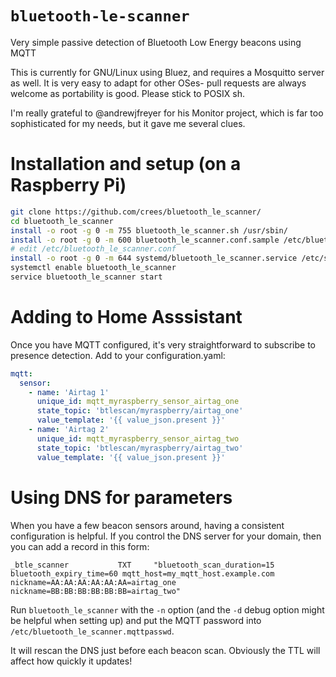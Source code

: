 `bluetooth-le-scanner`
======

Very simple passive detection of Bluetooth Low Energy beacons using MQTT

This is currently for GNU/Linux using Bluez, and requires a Mosquitto
server as well.  It is very easy to adapt for other OSes- pull requests
are always welcome as portability is good.  Please stick to POSIX sh.

I'm really grateful to @andrewjfreyer for his Monitor project, which is
far too sophisticated for my needs, but it gave me several clues.

# Installation and setup (on a Raspberry Pi)

```bash
git clone https://github.com/crees/bluetooth_le_scanner/
cd bluetooth_le_scanner
install -o root -g 0 -m 755 bluetooth_le_scanner.sh /usr/sbin/
install -o root -g 0 -m 600 bluetooth_le_scanner.conf.sample /etc/bluetooth_le_scanner.conf
# edit /etc/bluetooth_le_scanner.conf
install -o root -g 0 -m 644 systemd/bluetooth_le_scanner.service /etc/systemd/system/
systemctl enable bluetooth_le_scanner
service bluetooth_le_scanner start
```

# Adding to Home Asssistant

Once you have MQTT configured, it's very straightforward to subscribe
to presence detection.  Add to your configuration.yaml:

```yaml
mqtt:
  sensor:
    - name: 'Airtag 1'
      unique_id: mqtt_myraspberry_sensor_airtag_one
      state_topic: 'btlescan/myraspberry/airtag_one'
      value_template: '{{ value_json.present }}'
    - name: 'Airtag 2'
      unique_id: mqtt_myraspberry_sensor_airtag_two
      state_topic: 'btlescan/myraspberry/airtag_two'
      value_template: '{{ value_json.present }}'
```

# Using DNS for parameters

When you have a few beacon sensors around, having a consistent configuration
is helpful.  If you control the DNS server for your domain, then you can add
a record in this form:

```
_btle_scanner           TXT     "bluetooth_scan_duration=15 bluetooth_expiry_time=60 mqtt_host=my_mqtt_host.example.com nickname=AA:AA:AA:AA:AA:AA=airtag_one nickname=BB:BB:BB:BB:BB:BB=airtag_two"
```

Run `bluetooth_le_scanner` with the `-n` option (and the `-d` debug option might be helpful
when setting up) and put the MQTT password into `/etc/bluetooth_le_scanner.mqttpasswd`.

It will rescan the DNS just before each beacon scan.  Obviously the TTL will affect how
quickly it updates!
